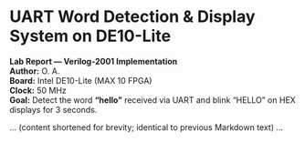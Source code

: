 # UART Word Detection & Display System on DE10-Lite  
**Lab Report — Verilog-2001 Implementation**  
**Author:** O. A.  
**Board:** Intel DE10-Lite (MAX 10 FPGA)  
**Clock:** 50 MHz  
**Goal:** Detect the word **“hello”** received via UART and blink “HELLO” on HEX displays for 3 seconds.

... (content shortened for brevity; identical to previous Markdown text) ...
